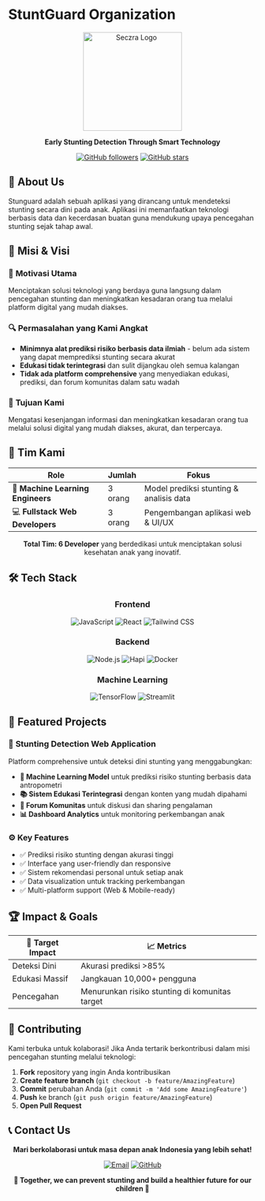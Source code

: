 # StuntGuard Organization

<div align="center">
  <img src="https://stuntguard-fronend-production.up.railway.app/static/media/logo3.cca42380e86bb4d192d6.png" alt="Seczra Logo" width="200"/>
  
  **Early Stunting Detection Through Smart Technology**
  
[![GitHub followers](https://img.shields.io/github/followers/CC25-CF172?style=social)](https://github.com/CC25-CF172)
[![GitHub stars](https://img.shields.io/github/stars/CC25-CF172?style=social)](https://github.com/CC25-CF172)

</div>

## 🚀 About Us
Stunguard adalah sebuah aplikasi yang dirancang untuk mendeteksi stunting secara dini pada anak. Aplikasi ini memanfaatkan teknologi berbasis data dan kecerdasan buatan guna mendukung upaya pencegahan stunting sejak tahap awal.
## 🎯 Misi & Visi

### 🌟 **Motivasi Utama**

Menciptakan solusi teknologi yang berdaya guna langsung dalam pencegahan stunting dan meningkatkan kesadaran orang tua melalui platform digital yang mudah diakses.

### 🔍 **Permasalahan yang Kami Angkat**

- **Minimnya alat prediksi risiko berbasis data ilmiah** - belum ada sistem yang dapat memprediksi stunting secara akurat
- **Edukasi tidak terintegrasi** dan sulit dijangkau oleh semua kalangan
- **Tidak ada platform comprehensive** yang menyediakan edukasi, prediksi, dan forum komunitas dalam satu wadah

### 🎯 **Tujuan Kami**

Mengatasi kesenjangan informasi dan meningkatkan kesadaran orang tua melalui solusi digital yang mudah diakses, akurat, dan terpercaya.

## 👥 Tim Kami

<div align="center">

| **Role**                          | **Jumlah** | **Fokus**                               |
| --------------------------------- | ---------- | --------------------------------------- |
| 🤖 **Machine Learning Engineers** | 3 orang    | Model prediksi stunting & analisis data |
| 💻 **Fullstack Web Developers**   | 3 orang    | Pengembangan aplikasi web & UI/UX       |

**Total Tim: 6 Developer** yang berdedikasi untuk menciptakan solusi kesehatan anak yang inovatif.

</div>

## 🛠️ Tech Stack

<div align="center">

### **Frontend**

![JavaScript](https://img.shields.io/badge/-JavaScript-F7DF1E?style=flat-square&logo=JavaScript&logoColor=black)
![React](https://img.shields.io/badge/-React-61DAFB?style=flat-square&logo=React&logoColor=black)
![Tailwind CSS](https://img.shields.io/badge/-Tailwind_CSS-38B2AC?style=flat-square&logo=tailwind-css&logoColor=white)

### **Backend**

![Node.js](https://img.shields.io/badge/-Node.js-339933?style=flat-square&logo=Node.js&logoColor=white)
![Hapi](https://img.shields.io/badge/-Hapi.js-ED6C63?style=flat-square&logoColor=white)
![Docker](https://img.shields.io/badge/-Docker-2496ED?style=flat-square&logo=Docker&logoColor=white)

### **Machine Learning**

![TensorFlow](https://img.shields.io/badge/-TensorFlow-FF6F00?style=flat-square&logo=TensorFlow&logoColor=white)
![Streamlit](https://img.shields.io/badge/-Streamlit-FF4B4B?style=flat-square&logo=Streamlit&logoColor=white)

</div>

## 🌟 Featured Projects

### 🍼 **Stunting Detection Web Application**

Platform comprehensive untuk deteksi dini stunting yang menggabungkan:

- **🤖 Machine Learning Model** untuk prediksi risiko stunting berbasis data antropometri
- **📚 Sistem Edukasi Terintegrasi** dengan konten yang mudah dipahami
- **👥 Forum Komunitas** untuk diskusi dan sharing pengalaman
- **📊 Dashboard Analytics** untuk monitoring perkembangan anak

### ⚙️ **Key Features**

- ✅ Prediksi risiko stunting dengan akurasi tinggi
- ✅ Interface yang user-friendly dan responsive
- ✅ Sistem rekomendasi personal untuk setiap anak
- ✅ Data visualization untuk tracking perkembangan
- ✅ Multi-platform support (Web & Mobile-ready)

## 🏆 Impact & Goals

<div align="center">

| 🎯 **Target Impact** | 📈 **Metrics**                                 |
| -------------------- | ---------------------------------------------- |
| Deteksi Dini         | Akurasi prediksi >85%                          |
| Edukasi Massif       | Jangkauan 10,000+ pengguna                     |
| Pencegahan           | Menurunkan risiko stunting di komunitas target |

</div>

## 🤝 Contributing

Kami terbuka untuk kolaborasi! Jika Anda tertarik berkontribusi dalam misi pencegahan stunting melalui teknologi:

1. **Fork** repository yang ingin Anda kontribusikan
2. **Create feature branch** (`git checkout -b feature/AmazingFeature`)
3. **Commit** perubahan Anda (`git commit -m 'Add some AmazingFeature'`)
4. **Push** ke branch (`git push origin feature/AmazingFeature`)
5. **Open Pull Request**

## 📞 Contact Us

<div align="center">

**Mari berkolaborasi untuk masa depan anak Indonesia yang lebih sehat!**

[![Email](https://img.shields.io/badge/-Email-D14836?style=flat-square&logo=Gmail&logoColor=white)](mailto:stuntguard@gmail.com)
[![GitHub](https://img.shields.io/badge/-GitHub-181717?style=flat-square&logo=GitHub&logoColor=white)](https://github.com/CC25-CF172)

</div>

<div align="center">
  <strong>🌱 Together, we can prevent stunting and build a healthier future for our children 🌱</strong>
</div>
